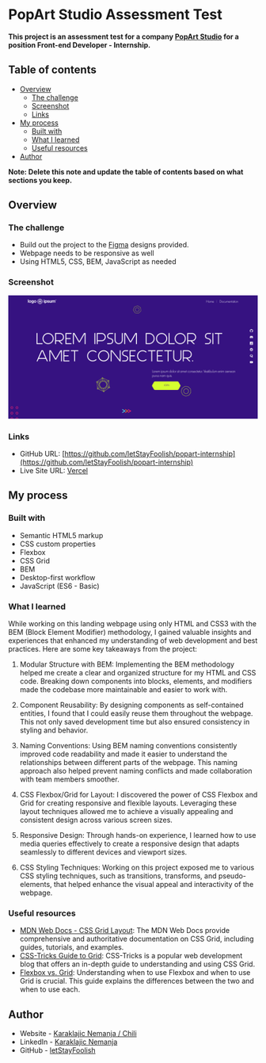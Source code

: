 # PopArt Studio Assessment Test

**This project is an assessment test for a company [PopArt Studio](www.popwebdesign.net/index_eng.html) for a position Front-end Developer - Internship.**

## Table of contents

- [Overview](#overview)
    - [The challenge](#the-challenge)
    - [Screenshot](#screenshot)
    - [Links](#links)
- [My process](#my-process)
    - [Built with](#built-with)
    - [What I learned](#what-i-learned)
    - [Useful resources](#useful-resources)
- [Author](#author)

**Note: Delete this note and update the table of contents based on what sections you keep.**

## Overview

### The challenge

- Build out the project to the [Figma](https://www.figma.com/file/solUWFssRSNLbkjXrygkwi/Dev-test?node-id=0-1) designs provided.
- Webpage needs to be responsive as well
- Using HTML5, CSS, BEM, JavaScript as needed

### Screenshot

![Screenshot1](./assets/images/readme/screen-01.png)

### Links

- GitHub URL: [https://github.com/letStayFoolish/popart-internship](https://github.com/letStayFoolish/popart-internship)
- Live Site URL: [Vercel]()

## My process

### Built with

- Semantic HTML5 markup
- CSS custom properties
- Flexbox
- CSS Grid
- BEM
- Desktop-first workflow
- JavaScript (ES6 - Basic)

### What I learned

While working on this landing webpage using only HTML and CSS3 with the BEM (Block Element Modifier) methodology, I gained valuable insights and experiences that enhanced my understanding of web development and best practices. Here are some key takeaways from the project:

1. Modular Structure with BEM: Implementing the BEM methodology helped me create a clear and organized structure for my HTML and CSS code. Breaking down components into blocks, elements, and modifiers made the codebase more maintainable and easier to work with.

2. Component Reusability: By designing components as self-contained entities, I found that I could easily reuse them throughout the webpage. This not only saved development time but also ensured consistency in styling and behavior.

3. Naming Conventions: Using BEM naming conventions consistently improved code readability and made it easier to understand the relationships between different parts of the webpage. This naming approach also helped prevent naming conflicts and made collaboration with team members smoother.

4. CSS Flexbox/Grid for Layout: I discovered the power of CSS Flexbox and Grid for creating responsive and flexible layouts. Leveraging these layout techniques allowed me to achieve a visually appealing and consistent design across various screen sizes.

5. Responsive Design: Through hands-on experience, I learned how to use media queries effectively to create a responsive design that adapts seamlessly to different devices and viewport sizes.

6. CSS Styling Techniques: Working on this project exposed me to various CSS styling techniques, such as transitions, transforms, and pseudo-elements, that helped enhance the visual appeal and interactivity of the webpage.

### Useful resources

- [MDN Web Docs - CSS Grid Layout](https://developer.mozilla.org/en-US/docs/Web/CSS/CSS_Grid_Layout): The MDN Web Docs provide comprehensive and authoritative documentation on CSS Grid, including guides, tutorials, and examples.
- [CSS-Tricks Guide to Grid](https://css-tricks.com/snippets/css/complete-guide-grid/): CSS-Tricks is a popular web development blog that offers an in-depth guide to understanding and using CSS Grid.
- [Flexbox vs. Grid](https://css-tricks.com/snippets/css/a-guide-to-flexbox/): Understanding when to use Flexbox and when to use Grid is crucial. This guide explains the differences between the two and when to use each.

## Author

- Website - [Karaklajic Nemanja / Chili](https://chilicode.netlify.app/)
- LinkedIn - [Karaklajic Nemanja](https://www.linkedin.com/in/nemanjakaraklajic30111990/)
- GitHub - [letStayFoolish](https://github.com/letStayFoolish)

[//]: # (## Acknowledgments)

[//]: # ()
[//]: # (I would like to express my gratitude to the following individuals and resources that have contributed to the development of this front-end project:)

[//]: # ()
[//]: # ([Name]: [Brief description of their contribution or assistance])

[//]: # ([Name]: [Brief description of their contribution or assistance])

[//]: # (I would also like to acknowledge the following open-source libraries, frameworks, and resources that were instrumental in creating this project:)

[//]: # ()
[//]: # (Library/Framework/Resource Name: Brief description of how this was used in the project.)

[//]: # (Library/Framework/Resource Name: Brief description of how this was used in the project.)

[//]: # (Lastly, I want to thank my friends and family for their support and encouragement throughout the development of this project.)
